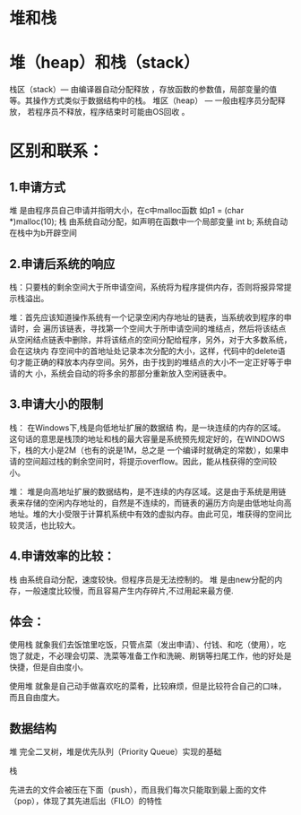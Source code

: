 # 堆和栈

# 堆（heap）和栈（stack）

栈区（stack）— 由编译器自动分配释放 ，存放函数的参数值，局部变量的值等。其操作方式类似于数据结构中的栈。
堆区（heap） — 一般由程序员分配释放， 若程序员不释放，程序结束时可能由OS回收 。

# 区别和联系：

## 1.申请方式

堆
是由程序员自己申请并指明大小，在c中malloc函数 如p1 = (char *)malloc(10);
栈
由系统自动分配，如声明在函数中一个局部变量 int b; 系统自动在栈中为b开辟空间

## 2.申请后系统的响应

栈：只要栈的剩余空间大于所申请空间，系统将为程序提供内存，否则将报异常提示栈溢出。

堆：首先应该知道操作系统有一个记录空闲内存地址的链表，当系统收到程序的申请时，会 遍历该链表，寻找第一个空间大于所申请空间的堆结点，然后将该结点从空闲结点链表中删除，并将该结点的空间分配给程序，另外，对于大多数系统，会在这块内 存空间中的首地址处记录本次分配的大小，这样，代码中的delete语句才能正确的释放本内存空间。另外，由于找到的堆结点的大小不一定正好等于申请的大 小，系统会自动的将多余的那部分重新放入空闲链表中。

## 3.申请大小的限制

栈：
在Windows下,栈是向低地址扩展的数据结 构，是一块连续的内存的区域。这句话的意思是栈顶的地址和栈的最大容量是系统预先规定好的，在WINDOWS下，栈的大小是2M（也有的说是1M，总之是 一个编译时就确定的常数），如果申请的空间超过栈的剩余空间时，将提示overflow。因此，能从栈获得的空间较小。

堆：
堆是向高地址扩展的数据结构，是不连续的内存区域。这是由于系统是用链表来存储的空闲内存地址的，自然是不连续的，而链表的遍历方向是由低地址向高地址。堆的大小受限于计算机系统中有效的虚拟内存。由此可见，堆获得的空间比较灵活，也比较大。

## 4.申请效率的比较：

栈
由系统自动分配，速度较快。但程序员是无法控制的。
堆
是由new分配的内存，一般速度比较慢，而且容易产生内存碎片,不过用起来最方便.

## 体会：

使用栈
就象我们去饭馆里吃饭，只管点菜（发出申请）、付钱、和吃（使用），吃饱了就走，不必理会切菜、洗菜等准备工作和洗碗、刷锅等扫尾工作，他的好处是快捷，但是自由度小。

使用堆
就象是自己动手做喜欢吃的菜肴，比较麻烦，但是比较符合自己的口味，而且自由度大。

## 数据结构

堆
完全二叉树，堆是优先队列（Priority Queue）实现的基础

栈

先进去的文件会被压在下面（push），而且我们每次只能取到最上面的文件（pop），体现了其先进后出（FILO）的特性